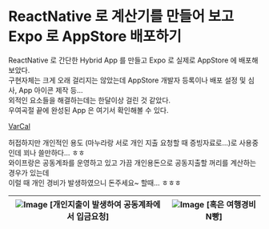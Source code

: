 # ReactNative 로 계산기를 만들어 보고 Expo 로 AppStore 배포하기

ReactNative 로 간단한 Hybrid App 를 만들고 Expo 로 실제로 AppStore 에 배포해보았다.  
구현자체는 크게 오래 걸리지는 않았는데 AppStore 개발자 등록이나 배포 설정 및 심사, App 아이콘 제작 등...  
외적인 요소들을 해결하는데는 한달이상 걸린 것 같았다.  
우여곡절 끝에 완성된 App 은 여기서 확인해볼 수 있다.

[VarCal](https://apps.apple.com/kr/app/varcal/id1546728207)  

허접하지만 개인적인 용도 (마누라랑 서로 개인 지출 요청할 때 증빙자료로...)로 사용중인데 꾀나 쓸만하다... ㅎㅎ  
와이프랑은 공동계좌를 운영하고 있고 가끔 개인용돈으로 공동지출할 꺼리를 계산하는 경우가 있는데  
이럴 때 개인 경비가 발생하였으니 돈주세요~ 할때... ㅎㅎㅎ


| ![Image](/posts/varcal/varcal_image_1.jpeg)  **[개인지출이 발생하여 공동계좌에서 입금요청]**   | ![Image](/posts/varcal/varcal_image_2.jpeg)  **[혹은 여행경비 N빵]**   |
| - | - |
